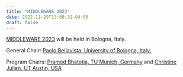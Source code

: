 ```yaml
---
title: "MIDDLEWARE 2023"
date: 2022-11-29T13:08:32-04:00
draft: false
---
```


[MIDDLEWARE 2023](https://2023.middleware-conf.org) will be held in Bologna, Italy.

General Chair: [Paolo Bellavista, University of Bologna, Italy.](https://www.unibo.it/sitoweb/paolo.bellavista/en)

Program Chairs: [Pramod Bhatotia, TU Munich, Germany](https://dse.in.tum.de/bhatotia/) and [Christine Julien, UT Austin, USA](http://users.ece.utexas.edu/~julien/)


